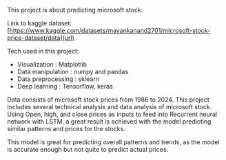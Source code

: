 This project is about predicting microsoft stock.

Link to kaggle dataset: [https://www.kaggle.com/datasets/mayankanand2701/microsoft-stock-price-dataset/data](url)

Tech used in this project: 
- Visualization : Matplotlib
- Data manipulation : numpy and pandas
- Data preprocessing : sklearn
- Deep learning : Tensorflow, keras

Data consists of microsoft stock prices from 1986 to 2024. This project includes several technical analysis and data analysis of microsoft stock.
Using Open, high, and close prices as inputs to feed into Recurrent neural network with LSTM, a great result is achieved with the model predicting similar patterns and prices for the stocks.

This model is great for predicting overall patterns and trends, as the model is accurate enough but not quite to predict actual prices.
